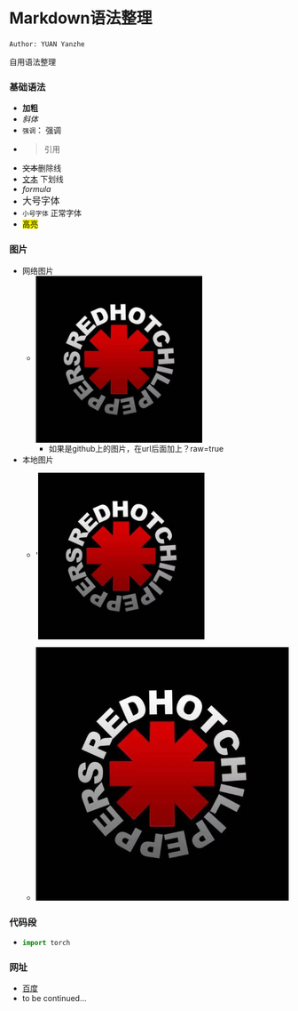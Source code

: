 # Markdown语法整理
`Author: YUAN Yanzhe`

自用语法整理
### 基础语法
- **加粗** 
- *斜体* 
- `强调`： 强调
- >引用 
- ~~文本~~删除线
- <u>文本</u> 下划线
- $formula$
- <big>大号字体</big> 
- <small>小号字体</small> 正常字体
- <mark>高亮</mark>

### 图片
- 网络图片
   - <img src='https://github.com/Jackthebighead/techs/blob/master/markdown/pic_example.jpeg?raw=true' width = "300" height = "300" alt="d" align=center />
  
      -  如果是github上的图片，在url后面加上？raw=true
- 本地图片
   - '<img src="pic_example.jpeg" width = "300" height = "300" alt="d" align=center />
  
   - ![pic_example.jpeg](pic_example.jpeg)
  

### 代码段
- ```python
  import torch
  ```

### 网址
- [百度](www.baidu.com)
- to be continued...
